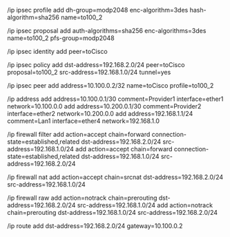 /ip ipsec profile
add dh-group=modp2048 enc-algorithm=3des hash-algorithm=sha256 name=to100_2

/ip ipsec proposal
add auth-algorithms=sha256 enc-algorithms=3des name=to100_2 pfs-group=modp2048

/ip ipsec identity
add peer=toCisco

/ip ipsec policy
add dst-address=192.168.2.0/24 peer=toCisco proposal=to100_2 src-address=192.168.1.0/24 tunnel=yes

/ip ipsec peer
add address=10.100.0.2/32 name=toCisco profile=to100_2

/ip address
add address=10.100.0.1/30 comment=Provider1 interface=ether1 network=10.100.0.0
add address=10.200.0.1/30 comment=Provider2 interface=ether2 network=10.200.0.0
add address=192.168.1.1/24 comment=Lan1 interface=ether4 network=192.168.1.0

/ip firewall filter
add action=accept chain=forward connection-state=established,related dst-address=192.168.2.0/24 src-address=192.168.1.0/24
add action=accept chain=forward connection-state=established,related dst-address=192.168.1.0/24 src-address=192.168.2.0/24

/ip firewall nat
add action=accept chain=srcnat dst-address=192.168.2.0/24 src-address=192.168.1.0/24

/ip firewall raw
add action=notrack chain=prerouting dst-address=192.168.2.0/24 src-address=192.168.1.0/24
add action=notrack chain=prerouting dst-address=192.168.1.0/24 src-address=192.168.2.0/24

/ip route
add dst-address=192.168.2.0/24 gateway=10.100.0.2
